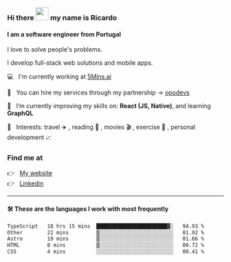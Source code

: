### Hi there <img src="https://raw.githubusercontent.com/iampavangandhi/iampavangandhi/master/gifs/Hi.gif" width="30"> my name is Ricardo
#### I am a software engineer from Portugal
I love to solve people's problems.

I develop full-stack web solutions and mobile apps.

💻  &nbsp; I'm currently working at <a href="https://5mins.ai/">5Mins.ai</a>

💼  &nbsp; You can hire my services through my partnership -> <a href="https://github.com/opodevs">opodevs</a>

🌱 &nbsp; I’m currently improving my skills on: **React (JS, Native)**, and learning **GraphQL**

💙 &nbsp; Interests: travel ✈️ , reading 📖 , movies 🎬 , exercise 🏃 , personal development 📈

### Find me at

<p align="left">
  👉  &nbsp;
  <a href="https://ricardopbarbosa.com" target="_blank">
    My website
  </a>
  <br/>
  👉 &nbsp;
  <a href="https://www.linkedin.com/in/ricardopbarbosa" target="_blank">
    Linkedin
  </a>
</p>

<hr />

#### 🛠 These are the languages I work with most frequently
<!--START_SECTION:waka-->

```txt
TypeScript   18 hrs 15 mins  ███████████████████████▓░   94.93 %
Other        22 mins         ▒░░░░░░░░░░░░░░░░░░░░░░░░   01.92 %
Astro        19 mins         ▒░░░░░░░░░░░░░░░░░░░░░░░░   01.66 %
HTML         8 mins          ▒░░░░░░░░░░░░░░░░░░░░░░░░   00.72 %
CSS          4 mins          ░░░░░░░░░░░░░░░░░░░░░░░░░   00.41 %
```

<!--END_SECTION:waka-->
